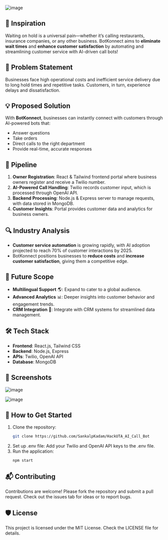 ![image](https://github.com/user-attachments/assets/3818b39e-53bb-437d-a8a0-2d07d77c5b4a)

## 🌟 Inspiration
Waiting on hold is a universal pain—whether it’s calling restaurants, insurance companies, or any other business. BotKonnect aims to **eliminate wait times** and **enhance customer satisfaction** by automating and streamlining customer service with AI-driven call bots!

## 🧐 Problem Statement
Businesses face high operational costs and inefficient service delivery due to long hold times and repetitive tasks. Customers, in turn, experience delays and dissatisfaction.

## 💡 Proposed Solution
With **BotKonnect**, businesses can instantly connect with customers through AI-powered bots that:
- Answer questions
- Take orders
- Direct calls to the right department
- Provide real-time, accurate responses

## 🔄 Pipeline
1. **Owner Registration**: React & Tailwind frontend portal where business owners register and receive a Twilio number.
2. **AI-Powered Call Handling**: Twilio records customer input, which is processed through OpenAI API.
3. **Backend Processing**: Node.js & Express server to manage requests, with data stored in MongoDB.
4. **Customer Insights**: Portal provides customer data and analytics for business owners.

## 🔍 Industry Analysis
- **Customer service automation** is growing rapidly, with AI adoption projected to reach 70% of customer interactions by 2025.
- BotKonnect positions businesses to **reduce costs** and **increase customer satisfaction**, giving them a competitive edge.

## 🚀 Future Scope
- **Multilingual Support** 🌎: Expand to cater to a global audience.
- **Advanced Analytics** 📊: Deeper insights into customer behavior and engagement trends.
- **CRM Integration** 🤝: Integrate with CRM systems for streamlined data management.

## 🛠️ Tech Stack
- **Frontend**: React.js, Tailwind CSS
- **Backend**: Node.js, Express
- **APIs**: Twilio, OpenAI API
- **Database**: MongoDB

## 📸 Screenshots
![image](https://github.com/user-attachments/assets/f9827fb0-fa4d-4482-858b-c6b73b0e1252)

![image](https://github.com/user-attachments/assets/7c582c22-ea94-4dd6-96de-c5c96513db98)


## 📝 How to Get Started
1. Clone the repository:  
   ```bash
   git clone https://github.com/SankalpKadam/HackUTA_AI_Call_Bot
2. Set up .env file:
   Add your Twilio and OpenAI API keys to the .env file.
3. Run the application:
   ```bash
   npm start

## 📬 Contributing
Contributions are welcome! Please fork the repository and submit a pull request. Check out the issues tab for ideas or to report bugs.

## 🛡️ License
This project is licensed under the MIT License. Check the LICENSE file for details.
